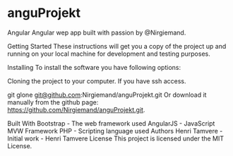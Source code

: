 # anguProjekt
Angular
Angular wep app built with passion by @Nirgiemand.

Getting Started
These instructions will get you a copy of the project up and running on your local machine for development and testing purposes.

Installing
To install the software you have following options:

Cloning the project to your computer. If you have ssh access.

git glone git@github.com:Nirgiemand/anguProjekt.git
Or download it manually from the github page: https://github.com/Nirgiemand/anguProjekt.git.

Built With
Bootstrap - The web framework used
AngularJS - JavaScript MVW Framework
PHP - Scripting language used
Authors
Henri Tamvere - Initial work - Henri Tamvere
License
This project is licensed under the MIT License.